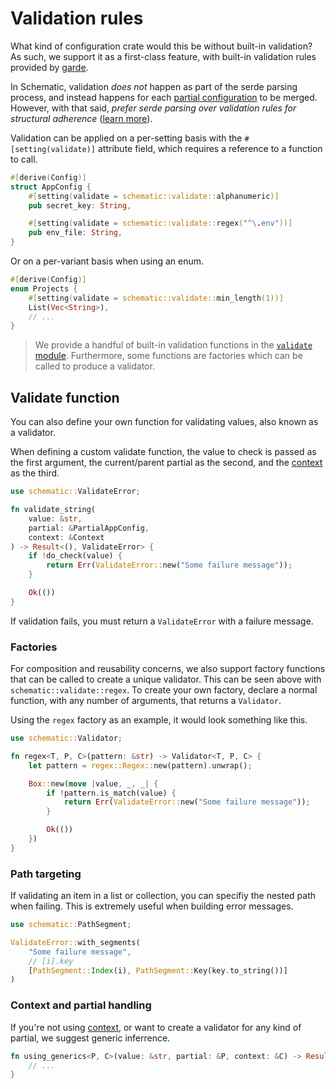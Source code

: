 # Validation rules

What kind of configuration crate would this be without built-in validation? As such, we support it
as a first-class feature, with built-in validation rules provided by
[garde](https://crates.io/crates/garde).

In Schematic, validation _does not_ happen as part of the serde parsing process, and instead happens
for each [partial configuration](../partial.md) to be merged. However, with that said, _prefer serde
parsing over validation rules for structural adherence_
([learn more](https://lexi-lambda.github.io/blog/2019/11/05/parse-don-t-validate/)).

Validation can be applied on a per-setting basis with the `#[setting(validate)]` attribute field,
which requires a reference to a function to call.

```rust
#[derive(Config)]
struct AppConfig {
	#[setting(validate = schematic::validate::alphanumeric)]
	pub secret_key: String,

	#[setting(validate = schematic::validate::regex("^\.env"))]
	pub env_file: String,
}
```

Or on a per-variant basis when using an enum.

```rust
#[derive(Config)]
enum Projects {
	#[setting(validate = schematic::validate::min_length(1))]
	List(Vec<String>),
	// ...
}
```

> We provide a handful of built-in validation functions in the
> [`validate` module](https://docs.rs/schematic/latest/schematic/validate/index.html). Furthermore,
> some functions are factories which can be called to produce a validator.

## Validate function

You can also define your own function for validating values, also known as a validator.

When defining a custom validate function, the value to check is passed as the first argument, the
current/parent partial as the second, and the [context](../context.md) as the third.

```rust
use schematic::ValidateError;

fn validate_string(
	value: &str,
	partial: &PartialAppConfig,
	context: &Context
) -> Result<(), ValidateError> {
	if !do_check(value) {
		return Err(ValidateError::new("Some failure message"));
	}

	Ok(())
}
```

If validation fails, you must return a `ValidateError` with a failure message.

### Factories

For composition and reusability concerns, we also support factory functions that can be called to
create a unique validator. This can be seen above with `schematic::validate::regex`. To create your
own factory, declare a normal function, with any number of arguments, that returns a `Validator`.

Using the `regex` factory as an example, it would look something like this.

```rust
use schematic::Validator;

fn regex<T, P, C>(pattern: &str) -> Validator<T, P, C> {
	let pattern = regex::Regex::new(pattern).unwrap();

	Box::new(move |value, _, _| {
		if !pattern.is_match(value) {
			return Err(ValidateError::new("Some failure message"));
		}

		Ok(())
	})
}
```

### Path targeting

If validating an item in a list or collection, you can specifiy the nested path when failing. This
is extremely useful when building error messages.

```rust
use schematic::PathSegment;

ValidateError::with_segments(
	"Some failure message",
	// [i].key
	[PathSegment::Index(i), PathSegment::Key(key.to_string())]
)
```

### Context and partial handling

If you're not using [context](../context.md), or want to create a validator for any kind of partial,
we suggest generic inferrence.

```rust
fn using_generics<P, C>(value: &str, partial: &P, context: &C) -> Result<(), ValidateError> {
	// ...
}
```
